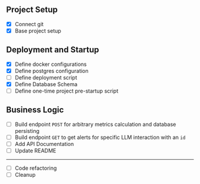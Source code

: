 ## Project Setup

- [x] Connect git
- [x] Base project setup

## Deployment and Startup

- [x] Define docker configurations
- [x] Define postgres configuration
- [ ] Define deployment script
- [x] Define Database Schema
- [ ] Define one-time project pre-startup script

## Business Logic

- [ ] Build endpoint `POST` for arbitrary metrics calculation and database persisting
- [ ] Build endpoint `GET` to get alerts for specific LLM interaction with an `id`
- [ ] Add API Documentation
- [ ] Update README

---

- [ ] Code refactoring
- [ ] Cleanup

